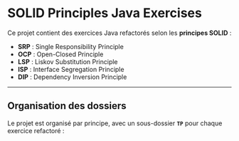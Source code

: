 # SOLID Principles Java Exercises

Ce projet contient des exercices Java refactorés selon les **principes SOLID** :  
- **SRP** : Single Responsibility Principle  
- **OCP** : Open-Closed Principle  
- **LSP** : Liskov Substitution Principle  
- **ISP** : Interface Segregation Principle  
- **DIP** : Dependency Inversion Principle  

---

## Organisation des dossiers

Le projet est organisé par principe, avec un sous-dossier **`TP`** pour chaque exercice refactoré :  

